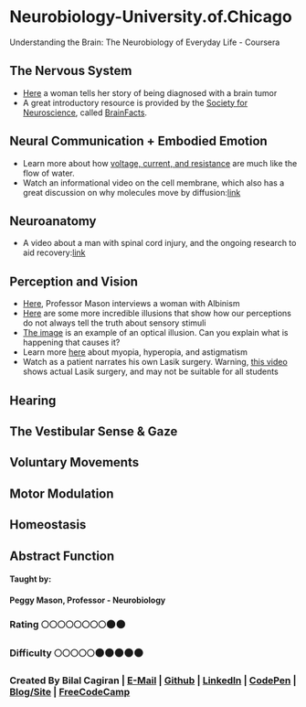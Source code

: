 # Neurobiology-University.of.Chicago
Understanding the Brain: The Neurobiology of Everyday Life - Coursera

## The Nervous System
* [Here](https://youtu.be/cGv3Jj37jJc) a woman tells her story of being diagnosed with a brain tumor
* A great introductory resource is provided by the [Society for Neuroscience](http://www.sfn.org/), called [BrainFacts](http://www.brainfacts.org/).
## Neural Communication + Embodied Emotion
* Learn more about how [voltage, current, and resistance](https://learn.sparkfun.com/tutorials/voltage-current-resistance-and-ohms-law/all) are much like the flow of water.
* Watch an informational video on the cell membrane, which also has a great discussion on why molecules move by diffusion:[link](http://www.youtube.com/embed/moPJkCbKjBs)
## Neuroanatomy
* A video about a man with spinal cord injury, and the ongoing research to aid recovery:[link](http://www.brainfacts.org/Diseases-Disorders/Injury/Articles/2005/Searching-for-Answers-Spinal-Cord-Injury)
## Perception and Vision
* [Here](https://youtu.be/_1oYdE-usfI), Professor Mason interviews a woman with Albinism
* [Here](https://youtu.be/bz7hj_YC3j0) are some more incredible illusions that show how our perceptions do not always tell the truth about sensory stimuli
* [The image](https://d3c33hcgiwev3.cloudfront.net/imageAssetProxy.v1/iCJpYYGXEeaQkhKk4jYr6Q_1096f6a51bcda9b174edc6e1650c4592_IDo0lDH.gif?expiry=1492128000000&hmac=pdJfiY25X9dmevFiuZCci1DJNXbQ6isbTtpl6mjtGS0) is an example of an optical illusion. Can you explain what is happening that causes it?
* Learn more [here](https://youtu.be/yQ4rDNOX7So) about myopia, hyperopia, and astigmatism
* Watch as a patient narrates his own Lasik surgery. Warning, [this video](https://youtu.be/TBfAuvOPjeg) shows actual Lasik surgery, and may not be suitable for all students
## Hearing
## The Vestibular Sense & Gaze
## Voluntary Movements
## Motor Modulation
## Homeostasis
## Abstract Function

#### Taught by: 
#### Peggy Mason, Professor - Neurobiology

### Rating :full_moon::full_moon::full_moon::full_moon::full_moon::full_moon::full_moon::full_moon::new_moon::new_moon:
### Difficulty :full_moon::full_moon::full_moon::full_moon::full_moon::new_moon::new_moon::new_moon::new_moon::new_moon:

### Created By Bilal Cagiran | [E-Mail](mailto:bcagiran@hotmail.com) | [Github](https://github.com/extwiii/) | [LinkedIn](https://linkedin.com/in/bilalcagiran) | [CodePen](http://codepen.io/extwiii/) | [Blog/Site](http://bilalcagiran.com) | [FreeCodeCamp](https://www.freecodecamp.com/extwiii) 
